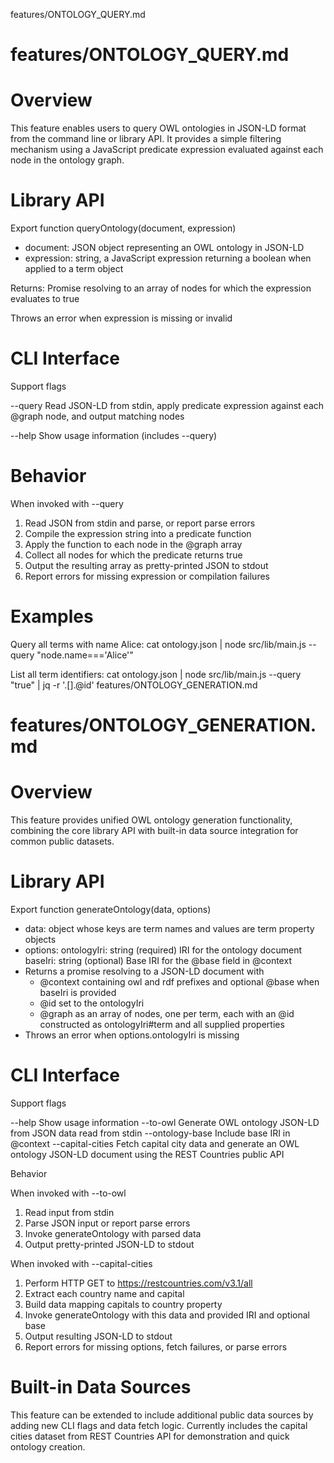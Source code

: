 features/ONTOLOGY_QUERY.md
# features/ONTOLOGY_QUERY.md
# Overview

This feature enables users to query OWL ontologies in JSON-LD format from the command line or library API. It provides a simple filtering mechanism using a JavaScript predicate expression evaluated against each node in the ontology graph.

# Library API

Export function queryOntology(document, expression)

- document: JSON object representing an OWL ontology in JSON-LD
- expression: string, a JavaScript expression returning a boolean when applied to a term object

Returns: Promise resolving to an array of nodes for which the expression evaluates to true

Throws an error when expression is missing or invalid

# CLI Interface

Support flags

--query <expression>     Read JSON-LD from stdin, apply predicate expression against each @graph node, and output matching nodes

--help                   Show usage information (includes --query)

# Behavior

When invoked with --query
1. Read JSON from stdin and parse, or report parse errors
2. Compile the expression string into a predicate function
3. Apply the function to each node in the @graph array
4. Collect all nodes for which the predicate returns true
5. Output the resulting array as pretty-printed JSON to stdout
6. Report errors for missing expression or compilation failures

# Examples

Query all terms with name Alice:
cat ontology.json | node src/lib/main.js --query "node.name==='Alice'"

List all term identifiers:
cat ontology.json | node src/lib/main.js --query "true" | jq -r '.[].@id'
features/ONTOLOGY_GENERATION.md
# features/ONTOLOGY_GENERATION.md
# Overview

This feature provides unified OWL ontology generation functionality, combining the core library API with built-in data source integration for common public datasets.

# Library API

Export function generateOntology(data, options)

- data: object whose keys are term names and values are term property objects
- options:
  ontologyIri: string (required)  IRI for the ontology document
  baseIri: string (optional)      Base IRI for the @base field in @context
- Returns a promise resolving to a JSON-LD document with
  - @context containing owl and rdf prefixes and optional @base when baseIri is provided
  - @id set to the ontologyIri
  - @graph as an array of nodes, one per term, each with an @id constructed as ontologyIri#term and all supplied properties
- Throws an error when options.ontologyIri is missing

# CLI Interface

Support flags

--help                 Show usage information
--to-owl <ontologyIri> Generate OWL ontology JSON-LD from JSON data read from stdin
--ontology-base <IRI>  Include base IRI in @context
--capital-cities <ontologyIri>  Fetch capital city data and generate an OWL ontology JSON-LD document using the REST Countries public API

Behavior

When invoked with --to-owl
1. Read input from stdin
2. Parse JSON input or report parse errors
3. Invoke generateOntology with parsed data
4. Output pretty-printed JSON-LD to stdout

When invoked with --capital-cities
1. Perform HTTP GET to https://restcountries.com/v3.1/all
2. Extract each country name and capital
3. Build data mapping capitals to country property
4. Invoke generateOntology with this data and provided IRI and optional base
5. Output resulting JSON-LD to stdout
6. Report errors for missing options, fetch failures, or parse errors

# Built-in Data Sources

This feature can be extended to include additional public data sources by adding new CLI flags and data fetch logic. Currently includes the capital cities dataset from REST Countries API for demonstration and quick ontology creation.